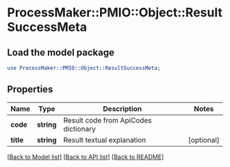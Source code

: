 # ProcessMaker::PMIO::Object::ResultSuccessMeta

## Load the model package
```perl
use ProcessMaker::PMIO::Object::ResultSuccessMeta;
```

## Properties
Name | Type | Description | Notes
------------ | ------------- | ------------- | -------------
**code** | **string** | Result code from ApiCodes dictionary | 
**title** | **string** | Result textual explanation | [optional] 

[[Back to Model list]](../README.md#documentation-for-models) [[Back to API list]](../README.md#documentation-for-api-endpoints) [[Back to README]](../README.md)


